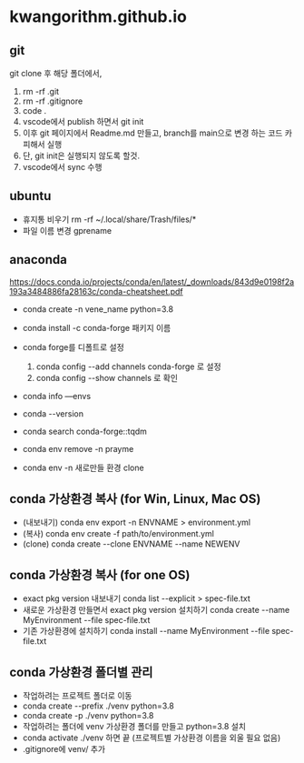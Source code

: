 # kwangorithm.github.io
## git
git clone 후 해당 폴더에서, 
1. rm -rf .git
2. rm -rf .gitignore
3. code .
4. vscode에서 publish 하면서 git init
5. 이후 git 페이지에서 Readme.md 만들고, branch를 main으로 변경 하는 코드 카피해서 실행 
6. 단, git init은 실행되지 않도록 할것.
7. vscode에서 sync 수행

## ubuntu
- 휴지통 비우기
  rm -rf ~/.local/share/Trash/files/*
- 파일 이름 변경
  gprename

## anaconda

https://docs.conda.io/projects/conda/en/latest/_downloads/843d9e0198f2a193a3484886fa28163c/conda-cheatsheet.pdf

- conda create -n vene_name python=3.8
- conda install -c conda-forge 패키지 이름
- conda forge를 디폴트로 설정
  1. conda config --add channels conda-forge 로 설정
  2. conda config --show channels 로 확인
  

- conda info —envs
- conda --version

- conda search conda-forge::tqdm
- conda env remove -n prayme
- conda env -n 새로만들 환경 clone 

## conda 가상환경 복사 (for Win, Linux, Mac OS)
- (내보내기) conda env export -n ENVNAME > environment.yml
- (복사) conda env create -f path/to/environment.yml  
- (clone) conda create --clone ENVNAME --name NEWENV
  
## conda 가상환경 복사 (for one OS)
  - exact pkg version 내보내기
  conda list --explicit > spec-file.txt
  - 새로운 가상환경 만들면서 exact pkg version 설치하기
  conda create --name MyEnvironment --file spec-file.txt
  - 기존 가상환경에 설치하기
  conda install --name MyEnvironment --file spec-file.txt

## conda 가상환경 폴더별 관리
- 작업하려는 프로젝트 폴더로 이동
- conda create --prefix ./venv python=3.8
- conda create -p ./venv python=3.8
- 작업하려는 폴더에 venv 가상환경 폴더를 만들고 python=3.8 설치
- conda activate ./venv 하면 끝 (프로젝트별 가상환경 이름을 외울 필요 없음)
- .gitignore에 venv/ 추가
